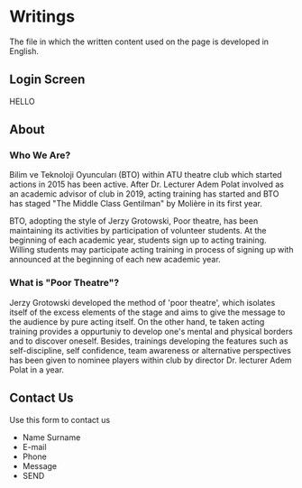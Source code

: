 # Writings
The file in which the written content used on the page is developed in English.

## Login Screen
HELLO

## About

### Who We Are?
Bilim ve Teknoloji Oyuncuları (BTO) within ATU theatre club which started actions in 2015 has been active. After Dr. Lecturer Adem Polat involved as an academic advisor of club in 2019, acting training has started and BTO has staged "The Middle Class Gentilman" by Molière in its first year. 

BTO, adopting the style of Jerzy Grotowski, Poor theatre, has been maintaining its activities by participation of volunteer students. At the beginning of each academic year, students sign up to acting training. Willing students may participate acting training in process of signing up with announced at the beginning of each new academic year. 

### What is "Poor Theatre"?
Jerzy Grotowski developed the method of 'poor theatre', which isolates  itself of the excess elements of the stage and aims to give the message to the audience by pure acting itself. On the other hand, te taken acting training provides a oppurtuniy to develop one's mental and physical borders and to discover oneself. Besides, trainings developing the features such as self-discipline, self confidence, team awareness or alternative perspectives has been given to nominee players within club by director Dr. lecturer Adem Polat in a year.

## Contact Us 
Use this form to contact us
* Name Surname
* E-mail
* Phone
* Message
* SEND